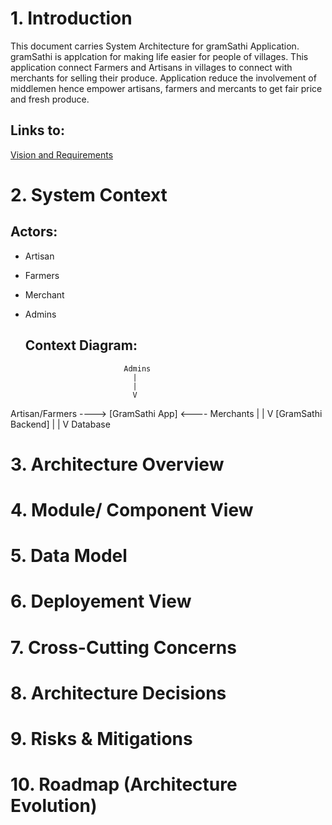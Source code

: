 # 1. Introduction
This document carries System Architecture for gramSathi Application. gramSathi is applcation for making life easier for people of villages. This application connect Farmers and Artisans in villages to connect with merchants for selling their produce. Application reduce the involvement of middlemen hence empower artisans, farmers and mercants to get fair price and fresh produce.

## Links to:
[Vision and Requirements](https://github.com/Parveen539/gramSathiArchitecture/blob/main/vision-and-requirements.md)

# 2. System Context
## Actors:
- Artisan
- Farmers
- Merchant
- Admins

  ## Context Diagram:

                            Admins
                              |
                              |
                              V
Artisan/Farmers ---->  [GramSathi App] <---- Merchants
                              |
                              |
                              V
                      [GramSathi Backend]
                              |
                              |
                              V
                           Database

# 3. Architecture Overview

# 4. Module/ Component View

# 5. Data Model

# 6. Deployement View

# 7. Cross-Cutting Concerns

# 8. Architecture Decisions

# 9. Risks & Mitigations

# 10. Roadmap (Architecture Evolution) 
